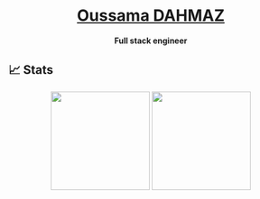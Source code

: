 <!--
**oben01/oben01** is a ✨ _special_ ✨ repository because its `README.md` (this file) appears on your GitHub profile.

Here are some ideas to get you started:

- 🔭 I’m currently working on ...
- 🌱 I’m currently learning ...
- 👯 I’m looking to collaborate on ...
- 🤔 I’m looking for help with ...
- 💬 Ask me about ...
- 📫 How to reach me: ...
- 😄 Pronouns: ...
- ⚡ Fun fact: ...
-->

<h1 align="center"><a href="#">Oussama DAHMAZ</a></h1>

<p align="center">
  <strong>Full stack engineer</strong>
</p>

## 📈 Stats

<p align=center>
  <img height=175 align="center" src="https://github-readme-stats.vercel.app/api?username=oben01&show_icons=true&theme=tokyonight" />
  <img height=175 align="center" src="https://github-readme-stats.vercel.app/api/top-langs/?username=oben01&layout=compact&theme=tokyonight&langs_count=8" />
</p>
